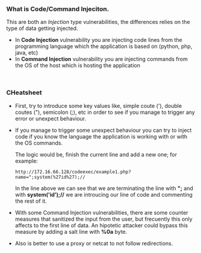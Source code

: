 ### What is Code/Command Injeciton.

This are both an *Injection* type vulnerabilities, the differences relies on the type of data getting injected.

- In **Code Injection** vulnerability you are injecting code lines from the programming language which the application is based on (python, php, java, etc)
- In **Command Injection** vulnerability you are injecting commands from the OS of the host which is hosting the application
<br>

### CHeatsheet
- First, try to introduce some key values like, simple coute ('), double coutes ("), semicolon (;), etc in order to see if you manage to trigger any error or unexpect behaviour.
- If you manage to trigger some unexpect behaviour you can try to inject code if you know the language the application is working with or with the OS commands.

    The logic would be, finish the current line and add a new one; for example:

    ```
    http://172.16.66.128/codeexec/example1.php?name=";system(%27id%27);//
    ```

    In the line above we can see that we are terminating the line with **";** and with **system('id');//** we are introucing our line of code and commenting the rest of it.

- With some Command Injection vulnerabilities, there are some counter measures that sanitized the input from the user, but frecuently this only affects to the first line of data. An hipotetic attacker could bypass this measure by adding a salt line with **%0a** byte.

- Also is better to use a proxy or netcat to not follow redirections.